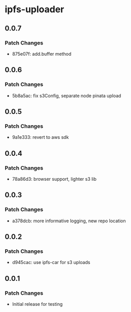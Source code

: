 # ipfs-uploader

## 0.0.7

### Patch Changes

- 875e07f: add.buffer method

## 0.0.6

### Patch Changes

- 5b8a5ac: fix s3Config, separate node pinata upload

## 0.0.5

### Patch Changes

- 9a1e333: revert to aws sdk

## 0.0.4

### Patch Changes

- 78a86d3: browser support, lighter s3 lib

## 0.0.3

### Patch Changes

- a378dcb: more informative logging, new repo location

## 0.0.2

### Patch Changes

- d945cac: use ipfs-car for s3 uploads

## 0.0.1

### Patch Changes

- Initial release for testing
